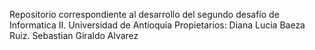 Repositorio correspondiente al desarrollo del segundo desafío de Informatica II. Universidad de Antioquia
Propietarios: Diana Lucia Baeza Ruiz. Sebastian Giraldo Alvarez
